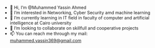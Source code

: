 - 👋 Hi, I’m @Muhammed Yassin Ahmed
- 👀 I’m interested in Networking, Cyber Security amd machine learning
- 🌱 I’m currently learning in IT field in faculty of computer and artificial intelligence at Cairo university
- 💞️ I’m looking to collaborate on skillfull and cooperative projects
- 📫 You can reach me through my mail: muhammed.yassin369@gmail.com

<!---
Muhammed-Yassin99/Muhammed-Yassin99 is a ✨ special ✨ repository because its `README.md` (this file) appears on your GitHub profile.
You can click the Preview link to take a look at your changes.
--->
